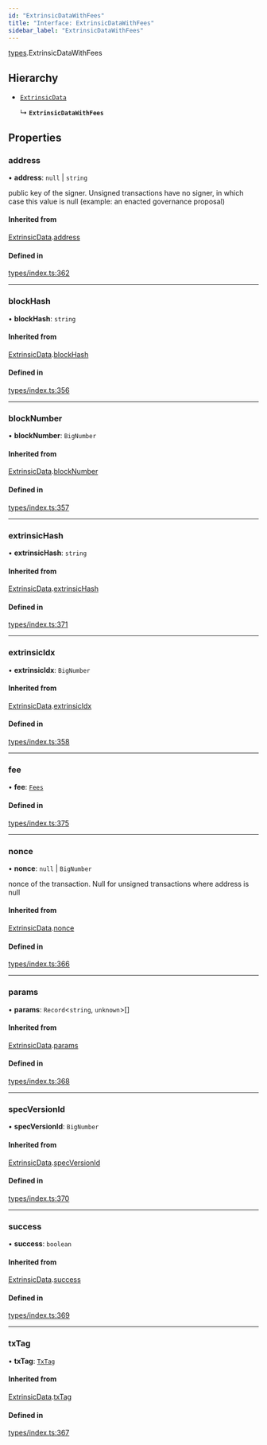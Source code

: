 ```yaml
---
id: "ExtrinsicDataWithFees"
title: "Interface: ExtrinsicDataWithFees"
sidebar_label: "ExtrinsicDataWithFees"
---
```


[types](../../../modules/Types/Types.md).ExtrinsicDataWithFees

## Hierarchy

- [`ExtrinsicData`](../ExtrinsicData/ExtrinsicData.md)

  ↳ **`ExtrinsicDataWithFees`**

## Properties

### address

• **address**: ``null`` \| `string`

public key of the signer. Unsigned transactions have no signer, in which case this value is null (example: an enacted governance proposal)

#### Inherited from

[ExtrinsicData](../ExtrinsicData/ExtrinsicData.md).[address](../ExtrinsicData/ExtrinsicData.md#address)

#### Defined in

[types/index.ts:362](https://github.com/PolymeshAssociation/polymesh-sdk/blob/5a778578/src/types/index.ts#L362)

___

### blockHash

• **blockHash**: `string`

#### Inherited from

[ExtrinsicData](../ExtrinsicData/ExtrinsicData.md).[blockHash](../ExtrinsicData/ExtrinsicData.md#blockhash)

#### Defined in

[types/index.ts:356](https://github.com/PolymeshAssociation/polymesh-sdk/blob/5a778578/src/types/index.ts#L356)

___

### blockNumber

• **blockNumber**: `BigNumber`

#### Inherited from

[ExtrinsicData](../ExtrinsicData/ExtrinsicData.md).[blockNumber](../ExtrinsicData/ExtrinsicData.md#blocknumber)

#### Defined in

[types/index.ts:357](https://github.com/PolymeshAssociation/polymesh-sdk/blob/5a778578/src/types/index.ts#L357)

___

### extrinsicHash

• **extrinsicHash**: `string`

#### Inherited from

[ExtrinsicData](../ExtrinsicData/ExtrinsicData.md).[extrinsicHash](../ExtrinsicData/ExtrinsicData.md#extrinsichash)

#### Defined in

[types/index.ts:371](https://github.com/PolymeshAssociation/polymesh-sdk/blob/5a778578/src/types/index.ts#L371)

___

### extrinsicIdx

• **extrinsicIdx**: `BigNumber`

#### Inherited from

[ExtrinsicData](../ExtrinsicData/ExtrinsicData.md).[extrinsicIdx](../ExtrinsicData/ExtrinsicData.md#extrinsicidx)

#### Defined in

[types/index.ts:358](https://github.com/PolymeshAssociation/polymesh-sdk/blob/5a778578/src/types/index.ts#L358)

___

### fee

• **fee**: [`Fees`](../Fees/Fees.md)

#### Defined in

[types/index.ts:375](https://github.com/PolymeshAssociation/polymesh-sdk/blob/5a778578/src/types/index.ts#L375)

___

### nonce

• **nonce**: ``null`` \| `BigNumber`

nonce of the transaction. Null for unsigned transactions where address is null

#### Inherited from

[ExtrinsicData](../ExtrinsicData/ExtrinsicData.md).[nonce](../ExtrinsicData/ExtrinsicData.md#nonce)

#### Defined in

[types/index.ts:366](https://github.com/PolymeshAssociation/polymesh-sdk/blob/5a778578/src/types/index.ts#L366)

___

### params

• **params**: `Record`<`string`, `unknown`\>[]

#### Inherited from

[ExtrinsicData](../ExtrinsicData/ExtrinsicData.md).[params](../ExtrinsicData/ExtrinsicData.md#params)

#### Defined in

[types/index.ts:368](https://github.com/PolymeshAssociation/polymesh-sdk/blob/5a778578/src/types/index.ts#L368)

___

### specVersionId

• **specVersionId**: `BigNumber`

#### Inherited from

[ExtrinsicData](../ExtrinsicData/ExtrinsicData.md).[specVersionId](../ExtrinsicData/ExtrinsicData.md#specversionid)

#### Defined in

[types/index.ts:370](https://github.com/PolymeshAssociation/polymesh-sdk/blob/5a778578/src/types/index.ts#L370)

___

### success

• **success**: `boolean`

#### Inherited from

[ExtrinsicData](../ExtrinsicData/ExtrinsicData.md).[success](../ExtrinsicData/ExtrinsicData.md#success)

#### Defined in

[types/index.ts:369](https://github.com/PolymeshAssociation/polymesh-sdk/blob/5a778578/src/types/index.ts#L369)

___

### txTag

• **txTag**: [`TxTag`](../../../modules/Generated/Types/Types.md#txtag)

#### Inherited from

[ExtrinsicData](../ExtrinsicData/ExtrinsicData.md).[txTag](../ExtrinsicData/ExtrinsicData.md#txtag)

#### Defined in

[types/index.ts:367](https://github.com/PolymeshAssociation/polymesh-sdk/blob/5a778578/src/types/index.ts#L367)
